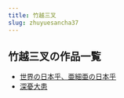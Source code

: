 ```yaml
---
title: 竹越三叉
slug: zhuyuesancha37
---
```


## 竹越三叉の作品一覧

- [世界の日本乎、亜細亜の日本乎](shijienoribenhuyaxiyanoribenhu91)
- [深憂大患](shenyoudahuan27)
